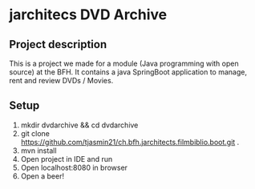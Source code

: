 # jarchitecs DVD Archive

## Project description
This is a project we made for a module (Java programming with open source) at the BFH. It contains a java SpringBoot application to manage, rent and review DVDs / Movies.

## Setup

1. mkdir dvdarchive && cd dvdarchive
2. git clone https://github.com/tjasmin21/ch.bfh.jarchitects.filmbiblio.boot.git .
4. mvn install
5. Open project in IDE and run
6. Open localhost:8080 in browser
7. Open a beer!